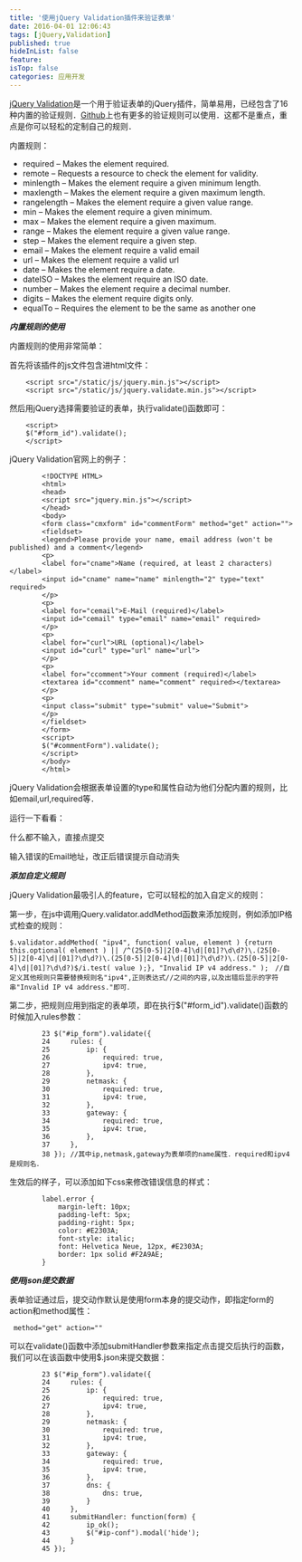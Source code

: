 ```yaml
---
title: '使用jQuery Validation插件来验证表单'
date: 2016-04-01 12:06:43
tags: [jQuery,Validation]
published: true
hideInList: false
feature: 
isTop: false
categories: 应用开发
---
```


[jQuery Validation](http://jqueryvalidation.org/)是一个用于验证表单的jQuery插件，简单易用，已经包含了16种内置的验证规则．[Github](https://github.com/jzaefferer/jquery-validation/tree/master/src/additional)上也有更多的验证规则可以使用．这都不是重点，重点是你可以轻松的定制自己的规则．

内置规则：

*   required – Makes the element required.
*   remote – Requests a resource to check the element for validity.
*   minlength – Makes the element require a given minimum length.
*   maxlength – Makes the element require a given maximum length.
*   rangelength – Makes the element require a given value range.
*   min – Makes the element require a given minimum.
*   max – Makes the element require a given maximum.
*   range – Makes the element require a given value range.
*   step – Makes the element require a given step.
*   email – Makes the element require a valid email
*   url – Makes the element require a valid url
*   date – Makes the element require a date.
*   dateISO – Makes the element require an ISO date.
*   number – Makes the element require a decimal number.
*   digits – Makes the element require digits only.
*   equalTo – Requires the element to be the same as another one

**_内置规则的使用_**

内置规则的使用非常简单：

首先将该插件的js文件包含进html文件：
```
    <script src="/static/js/jquery.min.js"></script>
    <script src="/static/js/jquery.validate.min.js"></script>
```

然后用jQuery选择需要验证的表单，执行validate()函数即可：
```
    <script>
    $("#form_id").validate();
    </script>
 ```   

jQuery Validation官网上的例子：
```
        <!DOCTYPE HTML>
        <html>
        <head>
        <script src="jquery.min.js"></script>
        </head>
        <body>
        <form class="cmxform" id="commentForm" method="get" action="">
        <fieldset>
        <legend>Please provide your name, email address (won't be published) and a comment</legend>
        <p>
        <label for="cname">Name (required, at least 2 characters)</label>
        <input id="cname" name="name" minlength="2" type="text" required>
        </p>
        <p>
        <label for="cemail">E-Mail (required)</label>
        <input id="cemail" type="email" name="email" required>
        </p>
        <p>
        <label for="curl">URL (optional)</label>
        <input id="curl" type="url" name="url">
        </p>
        <p>
        <label for="ccomment">Your comment (required)</label>
        <textarea id="ccomment" name="comment" required></textarea>
        </p>
        <p>
        <input class="submit" type="submit" value="Submit">
        </p>
        </fieldset>
        </form>
        <script>
        $("#commentForm").validate();
        </script>
        </body>
        </html>
 ```   

jQuery Validation会根据表单设置的type和属性自动为他们分配内置的规则，比如email,url,required等．

运行一下看看：

什么都不输入，直接点提交

输入错误的Email地址，改正后错误提示自动消失

**_添加自定义规则_**

jQuery Validation最吸引人的feature，它可以轻松的加入自定义的规则：

第一步，在js中调用jQuery.validator.addMethod函数来添加规则，例如添加IP格式检查的规则：

    $.validator.addMethod( "ipv4", function( value, element ) {return this.optional( element ) || /^(25[0-5]|2[0-4]\d|[01]?\d\d?)\.(25[0-5]|2[0-4]\d|[01]?\d\d?)\.(25[0-5]|2[0-4]\d|[01]?\d\d?)\.(25[0-5]|2[0-4]\d|[01]?\d\d?)$/i.test( value );}, "Invalid IP v4 address." );　//自定义其他规则只需要替换规则名"ipv4",正则表达式//之间的内容,以及出错后显示的字符串"Invalid IP v4 address."即可．
    

第二步，把规则应用到指定的表单项，即在执行$("#form_id").validate()函数的时候加入rules参数：
```
        23 $("#ip_form").validate({
        24     rules: {
        25         ip: {
        26             required: true,
        27             ipv4: true,
        28         },
        29         netmask: {
        30             required: true,
        31             ipv4: true,
        32         },
        33         gateway: {
        34             required: true,
        35             ipv4: true,
        36         },
        37     },
        38 }); //其中ip,netmask,gateway为表单项的name属性．required和ipv4是规则名．
```    

生效后的样子，可以添加如下css来修改错误信息的样式：
```
        label.error {
            margin-left: 10px;
            padding-left: 5px;
            padding-right: 5px;
            color: #E2303A;
            font-style: italic;
            font: Helvetica Neue, 12px, #E2303A;
            border: 1px solid #F2A9AE;
        }
```  

**_使用json提交数据_**

表单验证通过后，提交动作默认是使用form本身的提交动作，即指定form的action和method属性：

` method="get" action=""`

可以在validate()函数中添加submitHandler参数来指定点击提交后执行的函数，我们可以在该函数中使用$.json来提交数据：
```
        23 $("#ip_form").validate({
        24     rules: {
        25         ip: {
        26             required: true,
        27             ipv4: true,
        28         },
        29         netmask: {
        30             required: true,
        31             ipv4: true,
        32         },
        33         gateway: {
        34             required: true,
        35             ipv4: true,
        36         },
        37         dns: {
        38             dns: true,
        39         }
        40     },
        41     submitHandler: function(form) {
        42         ip_ok();
        43         $("#ip-conf").modal('hide');
        44     }
        45 });
```    